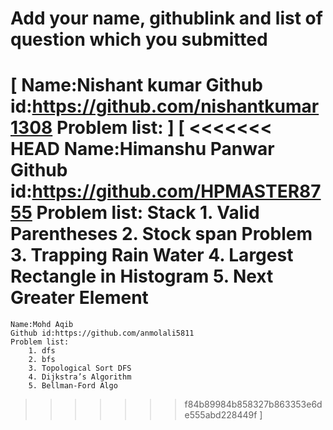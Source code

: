 # Add your name, githublink and list of question which you submitted

[
 Name:Nishant kumar
 Github id:https://github.com/nishantkumar1308
 Problem list:
]
[
<<<<<<< HEAD
 Name:Himanshu Panwar
 Github id:https://github.com/HPMASTER8755
 Problem list: Stack
    1. Valid Parentheses
    2. Stock span Problem
    3. Trapping Rain Water
    4. Largest Rectangle in Histogram
    5. Next Greater Element
=======
    Name:Mohd Aqib
    Github id:https://github.com/anmolali5811
    Problem list:
        1. dfs
        2. bfs
        3. Topological Sort DFS
        4. Dijkstra’s Algorithm
        5. Bellman-Ford Algo
>>>>>>> f84b89984b858327b863353e6de555abd228449f
]